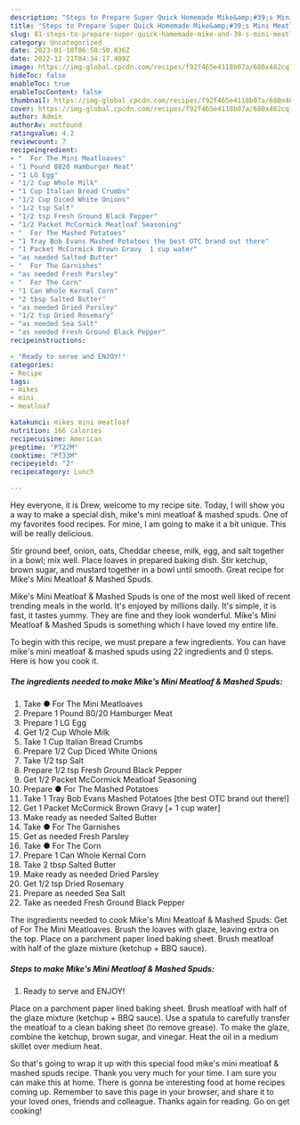 ```yaml
---
description: "Steps to Prepare Super Quick Homemade Mike&amp;#39;s Mini Meatloaf &amp;amp; Mashed Spuds"
title: "Steps to Prepare Super Quick Homemade Mike&amp;#39;s Mini Meatloaf &amp;amp; Mashed Spuds"
slug: 81-steps-to-prepare-super-quick-homemade-mike-and-39-s-mini-meatloaf-and-amp-mashed-spuds
category: Uncategorized
date: 2023-01-18T06:58:50.836Z
date: 2022-12-21T04:34:17.409Z
image: https://img-global.cpcdn.com/recipes/f92f465e4118b07a/680x482cq70/mikes-mini-meatloaf-mashed-spuds-recipe-main-photo.jpg
hideToc: false
enableToc: true
enableTocContent: false
thumbnail: https://img-global.cpcdn.com/recipes/f92f465e4118b07a/680x482cq70/mikes-mini-meatloaf-mashed-spuds-recipe-main-photo.jpg
cover: https://img-global.cpcdn.com/recipes/f92f465e4118b07a/680x482cq70/mikes-mini-meatloaf-mashed-spuds-recipe-main-photo.jpg
author: Admin
authorAv: notfound
ratingvalue: 4.2
reviewcount: 7
recipeingredient:
- "  For The Mini Meatloaves"
- "1 Pound 8020 Hamburger Meat"
- "1 LG Egg"
- "1/2 Cup Whole Milk"
- "1 Cup Italian Bread Crumbs"
- "1/2 Cup Diced White Onions"
- "1/2 tsp Salt"
- "1/2 tsp Fresh Ground Black Pepper"
- "1/2 Packet McCormick Meatloaf Seasoning"
- "  For The Mashed Potatoes"
- "1 Tray Bob Evans Mashed Potatoes the best OTC brand out there"
- "1 Packet McCormick Brown Gravy  1 cup water"
- "as needed Salted Butter"
- "  For The Garnishes"
- "as needed Fresh Parsley"
- "  For The Corn"
- "1 Can Whole Kernal Corn"
- "2 tbsp Salted Butter"
- "as needed Dried Parsley"
- "1/2 tsp Dried Rosemary"
- "as needed Sea Salt"
- "as needed Fresh Ground Black Pepper"
recipeinstructions:

- "Ready to serve and ENJOY!"
categories:
- Recipe
tags:
- mikes
- mini
- meatloaf

katakunci: mikes mini meatloaf 
nutrition: 166 calories
recipecuisine: American
preptime: "PT22M"
cooktime: "PT33M"
recipeyield: "2"
recipecategory: Lunch

---
```



Hey everyone, it is Drew, welcome to my recipe site. Today, I will show you a way to make a special dish, mike&#39;s mini meatloaf &amp; mashed spuds. One of my favorites food recipes. For mine, I am going to make it a bit unique. This will be really delicious.

Stir ground beef, onion, oats, Cheddar cheese, milk, egg, and salt together in a bowl; mix well. Place loaves in prepared baking dish. Stir ketchup, brown sugar, and mustard together in a bowl until smooth. Great recipe for Mike&#39;s Mini Meatloaf &amp; Mashed Spuds.

Mike&#39;s Mini Meatloaf &amp; Mashed Spuds is one of the most well liked of recent trending meals in the world. It's enjoyed by millions daily. It's simple, it is fast, it tastes yummy. They are fine and they look wonderful. Mike&#39;s Mini Meatloaf &amp; Mashed Spuds is something which I have loved my entire life.


To begin with this recipe, we must prepare a few ingredients. You can have mike&#39;s mini meatloaf &amp; mashed spuds using 22 ingredients and 0 steps. Here is how you cook it.

<!--inarticleads1-->

##### The ingredients needed to make Mike&#39;s Mini Meatloaf &amp; Mashed Spuds:

1. Take  ● For The Mini Meatloaves
1. Prepare 1 Pound 80/20 Hamburger Meat
1. Prepare 1 LG Egg
1. Get 1/2 Cup Whole Milk
1. Take 1 Cup Italian Bread Crumbs
1. Prepare 1/2 Cup Diced White Onions
1. Take 1/2 tsp Salt
1. Prepare 1/2 tsp Fresh Ground Black Pepper
1. Get 1/2 Packet McCormick Meatloaf Seasoning
1. Prepare  ● For The Mashed Potatoes
1. Take 1 Tray Bob Evans Mashed Potatoes [the best OTC brand out there!]
1. Get 1 Packet McCormick Brown Gravy [+ 1 cup water]
1. Make ready as needed Salted Butter
1. Take  ● For The Garnishes
1. Get as needed Fresh Parsley
1. Take  ● For The Corn
1. Prepare 1 Can Whole Kernal Corn
1. Take 2 tbsp Salted Butter
1. Make ready as needed Dried Parsley
1. Get 1/2 tsp Dried Rosemary
1. Prepare as needed Sea Salt
1. Take as needed Fresh Ground Black Pepper


The ingredients needed to cook Mike&#39;s Mini Meatloaf &amp; Mashed Spuds: Get of For The Mini Meatloaves. Brush the loaves with glaze, leaving extra on the top. Place on a parchment paper lined baking sheet. Brush meatloaf with half of the glaze mixture (ketchup + BBQ sauce). 

<!--inarticleads2-->

##### Steps to make Mike&#39;s Mini Meatloaf &amp; Mashed Spuds:


1. Ready to serve and ENJOY!

Place on a parchment paper lined baking sheet. Brush meatloaf with half of the glaze mixture (ketchup + BBQ sauce). Use a spatula to carefully transfer the meatloaf to a clean baking sheet (to remove grease). To make the glaze, combine the ketchup, brown sugar, and vinegar. Heat the oil in a medium skillet over medium heat. 

So that's going to wrap it up with this special food mike&#39;s mini meatloaf &amp; mashed spuds recipe. Thank you very much for your time. I am sure you can make this at home. There is gonna be interesting food at home recipes coming up. Remember to save this page in your browser, and share it to your loved ones, friends and colleague. Thanks again for reading. Go on get cooking!
